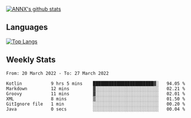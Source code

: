 [![ANNX's github stats](https://github-readme-stats.vercel.app/api?username=NXAN2901&count_private=true&show_icons=true&theme=vue)](https://github.com/NXAN2901)

## Languages
[![Top Langs](https://github-readme-stats.vercel.app/api/top-langs/?username=NXAN2901)](https://github.com/NXAN2901)

## Weekly Stats
<!--START_SECTION:waka-->

```text
From: 20 March 2022 - To: 27 March 2022

Kotlin           9 hrs 5 mins    ███████████████████████▓░   94.05 %
Markdown         12 mins         ▓░░░░░░░░░░░░░░░░░░░░░░░░   02.21 %
Groovy           11 mins         ▓░░░░░░░░░░░░░░░░░░░░░░░░   02.01 %
XML              8 mins          ▒░░░░░░░░░░░░░░░░░░░░░░░░   01.50 %
GitIgnore file   1 min           ░░░░░░░░░░░░░░░░░░░░░░░░░   00.20 %
Java             0 secs          ░░░░░░░░░░░░░░░░░░░░░░░░░   00.04 %
```

<!--END_SECTION:waka-->
